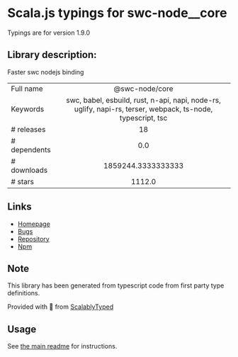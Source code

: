 
# Scala.js typings for swc-node__core

Typings are for version 1.9.0

## Library description:
Faster swc nodejs binding

|                    |                 |
| ------------------ | :-------------: |
| Full name          | @swc-node/core |
| Keywords           | swc, babel, esbuild, rust, n-api, napi, node-rs, uglify, napi-rs, terser, webpack, ts-node, typescript, tsc |
| # releases         | 18 |
| # dependents       | 0.0 |
| # downloads        | 1859244.3333333333 |
| # stars            | 1112.0 |

## Links
- [Homepage](https://github.com/swc-project/swc-node)
- [Bugs](https://github.com/swc-project/swc-node/issues)
- [Repository](https://github.com/swc-project/swc-node)
- [Npm](https://www.npmjs.com/package/%40swc-node%2Fcore)
    


## Note
This library has been generated from typescript code from first party type definitions.

Provided with :purple_heart: from [ScalablyTyped](https://github.com/oyvindberg/ScalablyTyped)

## Usage
See [the main readme](../../readme.md) for instructions.



